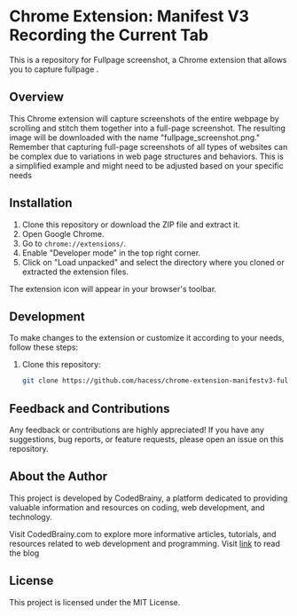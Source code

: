 # Chrome Extension: Manifest V3 Recording the Current Tab

This is a repository for Fullpage screenshot, a Chrome extension that allows you to capture fullpage  .

## Overview

This Chrome extension will capture screenshots of the entire webpage by scrolling and stitch them together into a full-page screenshot. The resulting image will be downloaded with the name "fullpage_screenshot.png."
Remember that capturing full-page screenshots of all types of websites can be complex due to variations in web page structures and behaviors. This is a simplified example and might need to be adjusted based on your specific needs



## Installation

1. Clone this repository or download the ZIP file and extract it.
2. Open Google Chrome.
3. Go to `chrome://extensions/`.
4. Enable "Developer mode" in the top right corner.
5. Click on "Load unpacked" and select the directory where you cloned or extracted the extension files.

The extension icon will appear in your browser's toolbar.


## Development

To make changes to the extension or customize it according to your needs, follow these steps:

1. Clone this repository:

   ```bash
   git clone https://github.com/hacess/chrome-extension-manifestv3-full-page-screenshot.git

## Feedback and Contributions
Any feedback or contributions are highly appreciated! If you have any suggestions, bug reports, or feature requests, please open an issue on this repository.

## About the Author
This project is developed by CodedBrainy, a platform dedicated to providing valuable information and resources on coding, web development, and technology.

Visit CodedBrainy.com to explore more informative articles, tutorials, and resources related to web development and programming. Visit [link](https://www.codedbrainy.com/capture-full-page-screenshots-chrome-extension/) to read the blog

## License
This project is licensed under the MIT License.
